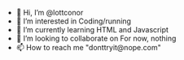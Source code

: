 <DOCtype html>
<html>
<head>
</head>
<body>
<ul>
<li> 👋 Hi, I’m @lottconor</li>
<li> 👀 I’m interested in Coding/running</li>
<li> 🌱 I’m currently learning HTML and Javascript</li>
<li> 💞️ I’m looking to collaborate on For now, nothing</li>
<li> 📫 How to reach me "donttryit@nope.com"</li>

<!---
lottconor/lottconor is a ✨ special ✨ repository because its `README.md` (this file) appears on your GitHub profile.
You can click the Preview link to take a look at your changes.
--->
</body>
</html>
